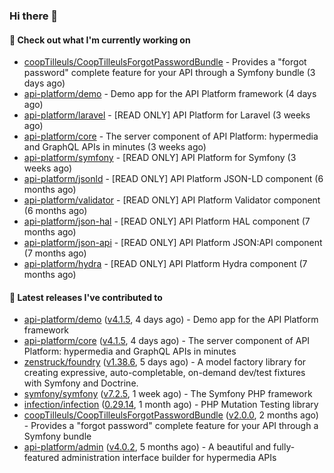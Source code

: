 ### Hi there 👋

#### 👷 Check out what I'm currently working on

- [coopTilleuls/CoopTilleulsForgotPasswordBundle](https://github.com/coopTilleuls/CoopTilleulsForgotPasswordBundle) - Provides a &#34;forgot password&#34; complete feature for your API through a Symfony bundle (3 days ago)
- [api-platform/demo](https://github.com/api-platform/demo) - Demo app for the API Platform framework (4 days ago)
- [api-platform/laravel](https://github.com/api-platform/laravel) - [READ ONLY] API Platform for Laravel (3 weeks ago)
- [api-platform/core](https://github.com/api-platform/core) - The server component of API Platform: hypermedia and GraphQL APIs in minutes (3 weeks ago)
- [api-platform/symfony](https://github.com/api-platform/symfony) - [READ ONLY] API Platform for Symfony (3 weeks ago)
- [api-platform/jsonld](https://github.com/api-platform/jsonld) - [READ ONLY] API Platform JSON-LD component (6 months ago)
- [api-platform/validator](https://github.com/api-platform/validator) - [READ ONLY] API Platform Validator component (6 months ago)
- [api-platform/json-hal](https://github.com/api-platform/json-hal) - [READ ONLY] API Platform HAL component (7 months ago)
- [api-platform/json-api](https://github.com/api-platform/json-api) - [READ ONLY] API Platform JSON:API component (7 months ago)
- [api-platform/hydra](https://github.com/api-platform/hydra) - [READ ONLY] API Platform Hydra component (7 months ago)

#### 🔭 Latest releases I've contributed to

- [api-platform/demo](https://github.com/api-platform/demo) ([v4.1.5](https://github.com/api-platform/demo/releases/tag/v4.1.5), 4 days ago) - Demo app for the API Platform framework
- [api-platform/core](https://github.com/api-platform/core) ([v4.1.5](https://github.com/api-platform/core/releases/tag/v4.1.5), 4 days ago) - The server component of API Platform: hypermedia and GraphQL APIs in minutes
- [zenstruck/foundry](https://github.com/zenstruck/foundry) ([v1.38.6](https://github.com/zenstruck/foundry/releases/tag/v1.38.6), 5 days ago) - A model factory library for creating expressive, auto-completable, on-demand dev/test fixtures with Symfony and Doctrine.
- [symfony/symfony](https://github.com/symfony/symfony) ([v7.2.5](https://github.com/symfony/symfony/releases/tag/v7.2.5), 1 week ago) - The Symfony PHP framework
- [infection/infection](https://github.com/infection/infection) ([0.29.14](https://github.com/infection/infection/releases/tag/0.29.14), 1 month ago) - PHP Mutation Testing library
- [coopTilleuls/CoopTilleulsForgotPasswordBundle](https://github.com/coopTilleuls/CoopTilleulsForgotPasswordBundle) ([v2.0.0](https://github.com/coopTilleuls/CoopTilleulsForgotPasswordBundle/releases/tag/v2.0.0), 2 months ago) - Provides a &#34;forgot password&#34; complete feature for your API through a Symfony bundle
- [api-platform/admin](https://github.com/api-platform/admin) ([v4.0.2](https://github.com/api-platform/admin/releases/tag/v4.0.2), 5 months ago) - A beautiful and fully-featured administration interface builder for hypermedia APIs

